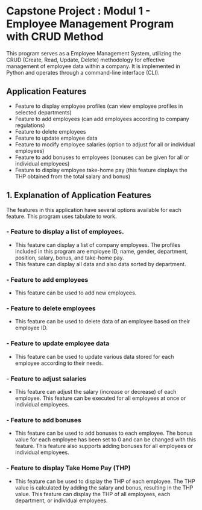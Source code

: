 # Capstone Project : Modul 1 - Employee Management Program with CRUD Method
This program serves as a Employee Management System, utilizing the CRUD (Create, Read, Update, Delete) methodology for effective management of employee data within a company. It is implemented in Python and operates through a command-line interface (CLI).

## Application Features
- Feature to display employee profiles (can view employee profiles in selected departments)
- Feature to add employees (can add employees according to company regulations)
- Feature to delete employees
- Feature to update employee data
- Feature to modify employee salaries (option to adjust for all or individual employees)
- Feature to add bonuses to employees (bonuses can be given for all or individual employees)
- Feature to display employee take-home pay (this feature displays the THP obtained from the total salary and bonus)

## 1. Explanation of Application Features
The features in this application have several options available for each feature. This program uses tabulate to work.

### - Feature to display a list of employees.
- This feature can display a list of company employees. The profiles included in this program are employee ID, name, gender, department, position, salary, bonus, and take-home pay.
- This feature can display all data and also data sorted by department.

### - Feature to add employees
- This feature can be used to add new employees.

### - Feature to delete employees
- This feature can be used to delete data of an employee based on their employee ID.

### - Feature to update employee data
- This feature can be used to update various data stored for each employee according to their needs.

### - Feature to adjust salaries
- This feature can adjust the salary (increase or decrease) of each employee. This feature can be executed for all employees at once or individual employees.

### - Feature to add bonuses
- This feature can be used to add bonuses to each employee. The bonus value for each employee has been set to 0 and can be changed with this feature. This feature also supports adding bonuses for all employees or individual employees.

### - Feature to display Take Home Pay (THP)
- This feature can be used to display the THP of each employee. The THP value is calculated by adding the salary and bonus, resulting in the THP value. This feature can display the THP of all employees, each department, or individual employees.

